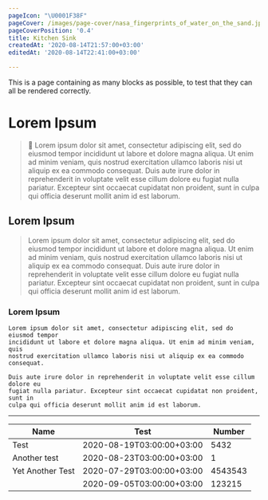 ```yaml
---
pageIcon: "\U0001F38F"
pageCover: /images/page-cover/nasa_fingerprints_of_water_on_the_sand.jpg
pageCoverPosition: '0.4'
title: Kitchen Sink
createdAt: '2020-08-14T21:57:00+03:00'
editedAt: '2020-08-14T22:41:00+03:00'

---
```


This is a page containing as many blocks as possible, to test that they can all be rendered correctly.

# Lorem Ipsum

> 🚖 Lorem ipsum dolor sit amet, consectetur adipiscing elit, sed do eiusmod tempor incididunt ut labore et dolore magna aliqua. Ut enim ad minim veniam, quis nostrud exercitation ullamco laboris nisi ut aliquip ex ea commodo consequat. Duis aute irure dolor in reprehenderit in voluptate velit esse cillum dolore eu fugiat nulla pariatur. Excepteur sint occaecat cupidatat non proident, sunt in culpa qui officia deserunt mollit anim id est laborum.

## Lorem Ipsum

> Lorem ipsum dolor sit amet, consectetur adipiscing elit, sed do eiusmod tempor incididunt ut labore et dolore magna aliqua. Ut enim ad minim veniam, quis nostrud exercitation ullamco laboris nisi ut aliquip ex ea commodo consequat. Duis aute irure dolor in reprehenderit in voluptate velit esse cillum dolore eu fugiat nulla pariatur. Excepteur sint occaecat cupidatat non proident, sunt in culpa qui officia deserunt mollit anim id est laborum.

### Lorem Ipsum

```plainText
Lorem ipsum dolor sit amet, consectetur adipiscing elit, sed do eiusmod tempor
incididunt ut labore et dolore magna aliqua. Ut enim ad minim veniam, quis
nostrud exercitation ullamco laboris nisi ut aliquip ex ea commodo consequat.

Duis aute irure dolor in reprehenderit in voluptate velit esse cillum dolore eu
fugiat nulla pariatur. Excepteur sint occaecat cupidatat non proident, sunt in
culpa qui officia deserunt mollit anim id est laborum.
```



* * *



| Name             | Test                      | Number  |
| ---------------- | ------------------------- | ------- |
| Test             | 2020-08-19T03:00:00+03:00 | 5432    |
| Another test     | 2020-08-23T03:00:00+03:00 | 1       |
| Yet Another Test | 2020-07-29T03:00:00+03:00 | 4543543 |
|                  | 2020-09-05T03:00:00+03:00 | 123215  |
